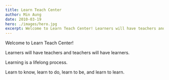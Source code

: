 ```yaml
---
title: Learn Teach Center
author: Min Aung
date: 2010-03-19
hero: ./images/hero.jpg
excerpt: Welcome to Learn Teach Center! Learners will have teachers and teachers will have learners.
---
```

Welcome to Learn Teach Center!

Learners will have teachers and teachers will have learners.

Learning is a lifelong process.

Learn to know, learn to do, learn to be, and learn to learn.